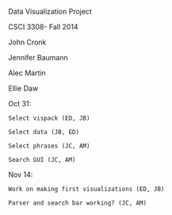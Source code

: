 Data Visualization Project

CSCI 3308- Fall 2014

John Cronk

Jennifer Baumann

Alec Martin

Ellie Daw

Oct 31:

    Select vispack (ED, JB)

    Select data (JB, ED)

    Select phrases (JC, AM)

    Search GUI (JC, AM)

Nov 14:

    Work on making first visualizations (ED, JB)

    Parser and search bar working? (JC, AM)
